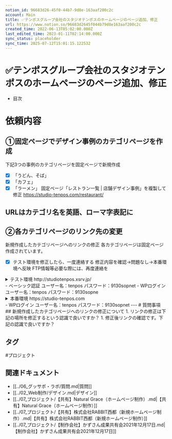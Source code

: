```yaml
---
notion_id: 96683d26-45f0-44b7-9d8e-163aaf200c2c
account: Main
title: ✅テンポスグループ会社のスタジオテンポスのホームページのページ追加、修正
url: https://www.notion.so/96683d2645f044b79d8e163aaf200c2c
created_time: 2022-06-13T05:02:00.000Z
last_edited_time: 2023-01-11T02:14:00.000Z
sync_status: placeholder
sync_time: 2025-07-12T15:01:15.122532
---
```

# ✅テンポスグループ会社のスタジオテンポスのホームページのページ追加、修正

- 目次
# 依頼内容
## ①固定ページでデザイン事例のカテゴリページを作成
下記3つの事例のカテゴリページを固定ページで新規作成
- [x] 「うどん、そば」
- [x] 「カフェ」
- [x] 「ラーメン」
固定ページ「レストラン一覧 | 店舗デザイン事例」を複製して修正
https://studio-tenpos.com/restaurant/

URLはカテゴリ名を英語、ローマ字表記に
---
## ②各カテゴリページのリンク先の変更
新規作成したカテゴリページへのリンクの修正
各カテゴリページは固定ページ作成されています。
- [x] テスト環境を修正したら、一度連絡する
修正内容を確認→問題なし→本番環境へ反映
FTP情報等必要な際には、再度連絡を
<details>
<summary>テスト環境
http://studiotenpos.xsrv.jp/</summary>
</details>
  - ベーシック認証
ユーザー名：tenpos
パスワード：9130sopnet
  - WPログイン
ユーザー名：tenpos
パスワード：9130sopne
<details>
<summary>本番環境
https://studio-tenpos.com</summary>
</details>
  - WPログイン
ユーザー名：tenpos
パスワード：9130sopnet
---
# 質問事項
## 新規作成したカテゴリページへのリンクの修正について
  1. リンクの修正は下記の場所を修正するという認識で良いですか？
  1. 修正後リンクの確認です。下記の認識で良いですか？

## タグ

#プロジェクト 

## 関連ドキュメント

- [[../06_グッサポ・ラボ/質問.md|質問]]
- [[../02_Web制作/デザイン.md|デザイン]]
- [[../07_プロジェクト/【共有】Natural Grace（ホームページ制作）.md|【共有】Natural Grace（ホームページ制作）]]
- [[../07_プロジェクト/【共有】株式会社RABBIT西都（新規ホームページ制作）.md|【共有】株式会社RABBIT西都（新規ホームページ制作）]]
- [[../07_プロジェクト/【制作会社】かずさん成果共有会2021年12月17日.md|【制作会社】かずさん成果共有会2021年12月17日]]
